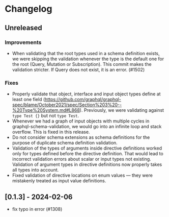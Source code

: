 # Changelog

## Unreleased

### Improvements

- When validating that the root types used in a schema definition exists,
  we were skipping the validation whenever the type is the default one for
  the root (Query, Mutation or Subscription). This commit makes the validation
  stricter. If Query does not exist, it is an error. (#1502)

### Fixes

- Properly validate that object, interface and input object types define at least one field (https://github.com/graphql/graphql-spec/blame/October2021/spec/Section%203%20--%20Type%20System.md#L868). Previously, we were validating against `type Test {}` but not `type Test`.
- Whenever we had a graph of input objects with multiple cycles in graphql-schema-validation, we would go into an infinite loop and stack overflow. This is fixed in this release.
- Do not consider schema extensions as schema definitions for the purpose of duplicate schema definition validation.
- Validation of the types of arguments inside directive definitions worked only for types defined before the directive definition. That would lead to incorrect validation errors about scalar or input types not existing. Validation of argument types in directive definitions now properly takes all types into account.
- Fixed validation of directive locations on enum values — they were mistakenly treated as input value definitions.

## [0.1.3] - 2024-02-06

- fix typo in error (#1308)
